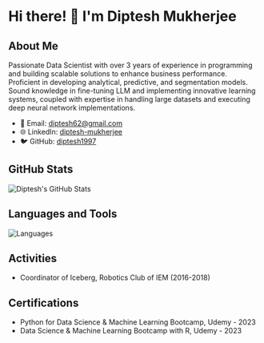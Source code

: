 # Hi there! 👋 I'm Diptesh Mukherjee

## About Me

Passionate Data Scientist with over 3 years of experience in programming and building scalable solutions to enhance business performance. Proficient in developing analytical, predictive, and segmentation models. Sound knowledge in fine-tuning LLM and implementing innovative learning systems, coupled with expertise in handling large datasets and executing deep neural network implementations.

- 📧 Email: diptesh62@gmail.com
- 🌐 LinkedIn: [diptesh-mukherjee](https://linkedin.com/in/diptesh-mukherjee-a1a75813b)
- 🐦 GitHub: [diptesh1997](https://github.com/diptesh1997)

## GitHub Stats

![Diptesh's GitHub Stats](https://github-readme-stats.vercel.app/api?username=diptesh1997&show_icons=true&count_private=true&hide=contribs,issues)

## Languages and Tools

![Languages](https://github-readme-stats.vercel.app/api/lang/?username=diptesh1997&layout=compact)





## Activities

- Coordinator of Iceberg, Robotics Club of IEM (2016-2018)

## Certifications

- Python for Data Science & Machine Learning Bootcamp, Udemy - 2023
- Data Science & Machine Learning Bootcamp with R, Udemy - 2023

